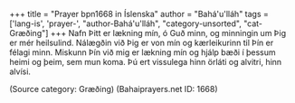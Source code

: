 +++
title = "Prayer bpn1668 in Íslenska"
author = "Bahá'u'lláh"
tags = ['lang-is', 'prayer-', "author-Bahá'u'lláh", "category-unsorted", "cat-Græðing"]
+++
Nafn Þitt er lækning mín, ó Guð minn, og minn­ingin um Þig er mér heilsulind. Nálægð­in við Þig er von mín og kærleikurinn til Þín er félagi minn. Miskunn Þín við mig er lækning mín og hjálp bæði í þessum heimi og þeim, sem mun koma. Þú ert vissulega hinn örláti og alvitri, hinn alvísi.

(Source category: Græðing)
(Bahaiprayers.net ID: 1668)
